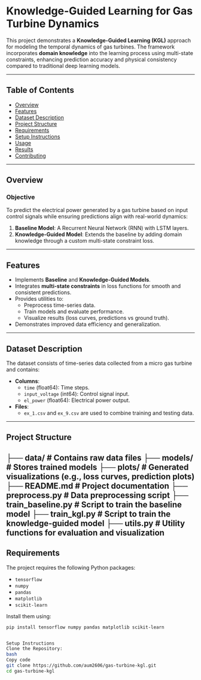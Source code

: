 # Knowledge-Guided Learning for Gas Turbine Dynamics

This project demonstrates a **Knowledge-Guided Learning (KGL)** approach for modeling the temporal dynamics of gas turbines. The framework incorporates **domain knowledge** into the learning process using multi-state constraints, enhancing prediction accuracy and physical consistency compared to traditional deep learning models.

---

## Table of Contents

- [Overview](#overview)
- [Features](#features)
- [Dataset Description](#dataset-description)
- [Project Structure](#project-structure)
- [Requirements](#requirements)
- [Setup Instructions](#setup-instructions)
- [Usage](#usage)
- [Results](#results)
- [Contributing](#contributing)

---

## Overview

### Objective

To predict the electrical power generated by a gas turbine based on input control signals while ensuring predictions align with real-world dynamics:

1. **Baseline Model**: A Recurrent Neural Network (RNN) with LSTM layers.
2. **Knowledge-Guided Model**: Extends the baseline by adding domain knowledge through a custom multi-state constraint loss.

---

## Features

- Implements **Baseline** and **Knowledge-Guided Models**.
- Integrates **multi-state constraints** in loss functions for smooth and consistent predictions.
- Provides utilities to:
  - Preprocess time-series data.
  - Train models and evaluate performance.
  - Visualize results (loss curves, predictions vs ground truth).
- Demonstrates improved data efficiency and generalization.

---

## Dataset Description

The dataset consists of time-series data collected from a micro gas turbine and contains:

- **Columns**:
  - `time` (float64): Time steps.
  - `input_voltage` (int64): Control signal input.
  - `el_power` (float64): Electrical power output.
- **Files**:
  - `ex_1.csv` and `ex_9.csv` are used to combine training and testing data.

---

## Project Structure

## ├── data/ # Contains raw data files ├── models/ # Stores trained models ├── plots/ # Generated visualizations (e.g., loss curves, prediction plots) ├── README.md # Project documentation ├── preprocess.py # Data preprocessing script ├── train_baseline.py # Script to train the baseline model ├── train_kgl.py # Script to train the knowledge-guided model ├── utils.py # Utility functions for evaluation and visualization

## Requirements

The project requires the following Python packages:

- `tensorflow`
- `numpy`
- `pandas`
- `matplotlib`
- `scikit-learn`

Install them using:

```bash
pip install tensorflow numpy pandas matplotlib scikit-learn


Setup Instructions
Clone the Repository:
bash
Copy code
git clone https://github.com/aum2606/gas-turbine-kgl.git
cd gas-turbine-kgl
```
